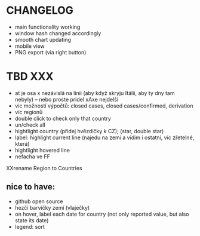 # CHANGELOG

* main functionality working
* window hash changed accordingly
* smooth chart updating
* mobile view
* PNG export (via right button)


# TBD XXX
* at je osa x nezávislá na linii (aby když skryju Itálii, aby ty dny tam nebyly) – nebo proste pridel xAxe nejdelší
* vic možností výpočtů: closed cases, closed cases/confirmed, derivation
* víc regionů
* double click to check only that country
* un/check all
* hightlight country (přidej hvězdičky k CZ); (star, double star)
* label: highlight current line (najedu na zemi a vidim i ostatní, víc zřetelné, která)
* hightlight hovered line
* nefacha ve FF

XXrename Region to Countries

## nice to have:
* github open source
* hezčí barvičky zemí (vlaječky)
* on hover, label each date for country (not only reported value, but also state its date)
* legend: sort
